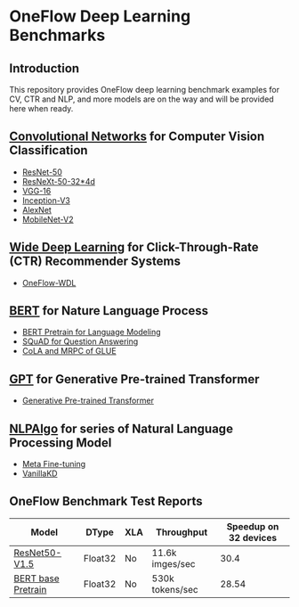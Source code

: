 # OneFlow Deep Learning Benchmarks
## Introduction
This repository provides OneFlow deep learning benchmark examples for CV, CTR and NLP, and more models are on the way and will be provided here when ready.

## [Convolutional Networks](./Classification/cnns) for Computer Vision Classification
- [ResNet-50](./Classification/cnns)
- [ResNeXt-50-32*4d](./Classification/cnns)
- [VGG-16](./Classification/cnns)
- [Inception-V3](./Classification/cnns)
- [AlexNet](./Classification/cnns)
- [MobileNet-V2](./Classification/cnns)

## [Wide Deep Learning](./ClickThroughRate/WideDeepLearning) for Click-Through-Rate (CTR) Recommender Systems
- [OneFlow-WDL](./ClickThroughRate/WideDeepLearning)

## [BERT](./LanguageModeling/BERT) for Nature Language Process
- [BERT Pretrain for Language Modeling](./LanguageModeling/BERT)
- [SQuAD for Question Answering](./LanguageModeling/BERT)
- [CoLA and MRPC of GLUE](./LanguageModeling/BERT)

## [GPT](./LanguageModeling/GPT) for Generative Pre-trained Transformer
- [Generative Pre-trained Transformer](./LanguageModeling/GPT)

## [NLPAlgo](./NLPAlgo) for series of Natural Language Processing Model
- [Meta Fine-tuning](./NLPAlgo/MetaFineTuning)
- [VanillaKD](./NLPAlgo/VanillaKowledgeDistillation)


## OneFlow Benchmark Test Reports

| Model | DType | XLA | Throughput | Speedup on 32 devices |
| ----- | ----- | --- | ---------- | ------- |
| [ResNet50-V1.5](./reports/resnet50_v15_fp32_report.md) | Float32 | No | 11.6k imges/sec | 30.4 |
| [BERT base Pretrain](./reports/bert_fp32_report.md) | Float32 | No | 530k tokens/sec | 28.54 |
